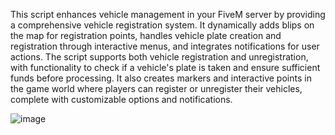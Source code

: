 This script enhances vehicle management in your FiveM server by providing a comprehensive vehicle registration system. It dynamically adds blips on the map for registration points, handles vehicle plate creation and registration through interactive menus, and integrates notifications for user actions. The script supports both vehicle registration and unregistration, with functionality to check if a vehicle's plate is taken and ensure sufficient funds before processing. It also creates markers and interactive points in the game world where players can register or unregister their vehicles, complete with customizable options and notifications.


![image](https://github.com/cmdscripts/cmdVehicleRegistration/assets/123102218/81b37827-1c81-4edf-8509-649add2045aa)
